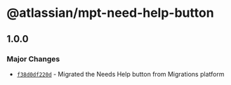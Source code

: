 # @atlassian/mpt-need-help-button

## 1.0.0

### Major Changes

- [`f38d0df220d`](https://bitbucket.org/atlassian/atlassian-frontend/commits/f38d0df220d) - Migrated the Needs Help button from Migrations platform
